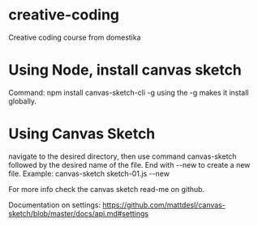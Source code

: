 # creative-coding
Creative coding course from domestika
# Using Node, install canvas sketch
Command: npm install canvas-sketch-cli -g
using the -g makes it install globally.

# Using Canvas Sketch
navigate to the desired directory, then use command canvas-sketch followed by the desired name of the file. End with --new to create a new file. 
Example: canvas-sketch sketch-01.js --new

For more info check the canvas sketch read-me on github.

Documentation on settings: https://github.com/mattdesl/canvas-sketch/blob/master/docs/api.md#settings